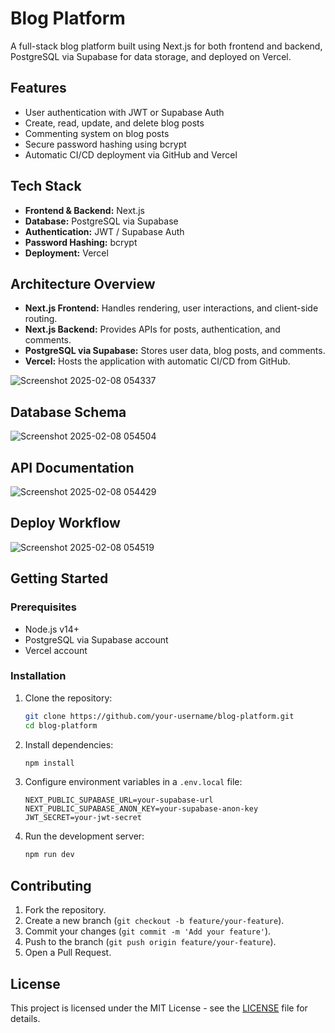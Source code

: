 # Blog Platform

A full-stack blog platform built using Next.js for both frontend and backend, PostgreSQL via Supabase for data storage, and deployed on Vercel.

## Features
- User authentication with JWT or Supabase Auth
- Create, read, update, and delete blog posts
- Commenting system on blog posts
- Secure password hashing using bcrypt
- Automatic CI/CD deployment via GitHub and Vercel

## Tech Stack
- **Frontend & Backend:** Next.js
- **Database:** PostgreSQL via Supabase
- **Authentication:** JWT / Supabase Auth
- **Password Hashing:** bcrypt
- **Deployment:** Vercel

## Architecture Overview

- **Next.js Frontend:** Handles rendering, user interactions, and client-side routing.
- **Next.js Backend:** Provides APIs for posts, authentication, and comments.
- **PostgreSQL via Supabase:** Stores user data, blog posts, and comments.
- **Vercel:** Hosts the application with automatic CI/CD from GitHub.

![Screenshot 2025-02-08 054337](https://github.com/user-attachments/assets/2130e8dc-5af9-4b52-85cd-78e7f32f762a)


## Database Schema

![Screenshot 2025-02-08 054504](https://github.com/user-attachments/assets/a0d65efc-a3f6-4ff5-a6fd-743faa26adbd)


## API Documentation

![Screenshot 2025-02-08 054429](https://github.com/user-attachments/assets/d1aa6335-ccf5-49bf-b0b8-c31bd107f6fb)


## Deploy Workflow

![Screenshot 2025-02-08 054519](https://github.com/user-attachments/assets/3b185fb6-2755-4dab-8789-fa3fdf7a41e0)


## Getting Started

### Prerequisites
- Node.js v14+
- PostgreSQL via Supabase account
- Vercel account

### Installation
1. Clone the repository:
   ```bash
   git clone https://github.com/your-username/blog-platform.git
   cd blog-platform
   ```

2. Install dependencies:
   ```bash
   npm install
   ```

3. Configure environment variables in a `.env.local` file:
   ```env
   NEXT_PUBLIC_SUPABASE_URL=your-supabase-url
   NEXT_PUBLIC_SUPABASE_ANON_KEY=your-supabase-anon-key
   JWT_SECRET=your-jwt-secret
   ```

4. Run the development server:
   ```bash
   npm run dev
   ```

## Contributing
1. Fork the repository.
2. Create a new branch (`git checkout -b feature/your-feature`).
3. Commit your changes (`git commit -m 'Add your feature'`).
4. Push to the branch (`git push origin feature/your-feature`).
5. Open a Pull Request.

## License

This project is licensed under the MIT License - see the [LICENSE](LICENSE) file for details.


